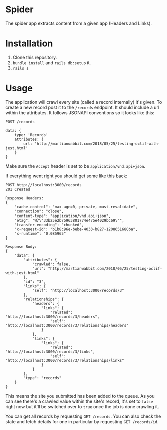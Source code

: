 # Spider
The spider app extracts content from a given app (Headers and Links).

# Installation

1. Clone this repository.
2. `bundle install` and `rails db:setup` it.
3. `rails s`

# Usage
The application will crawl every site (called a record internally) it's given.
To create a new record post it to the `/records` endpoint. It should include a
url within the attributes. It follows JSONAPI conventions so it looks like this:

```
POST /records

data: {
	type: 'Records'
	attributes: {
    	url: 'http://martianwabbit.com/2018/05/25/testing-oclif-with-jest.html'
	}
}
```

Make sure the `Accept` header is set to be `application/vnd.api+json`.

If everything went right you should get some like this back:

```
POST http://localhost:3000/records
201 Created

Response Headers:
{
	"cache-control": "max-age=0, private, must-revalidate",
	"connection": "close",
	"content-type": "application/vnd.api+json",
	"etag": "W/\"33b25e2b75963801774e475e4029bc69\"",
	"transfer-encoding": "chunked",
	"x-request-id": "b1b8c96e-bebe-4033-b827-1208651680ba",
	"x-runtime": "0.085965"
}

Response Body:
{
	"data": {
		"attributes": {
			"crawled": false,
			"url": "http://martianwabbit.com/2018/05/25/testing-oclif-with-jest.html"
		},
		"id": "3",
		"links": {
			"self": "http://localhost:3000/records/3"
		},
		"relationships": {
			"headers": {
				"links": {
					"related": "http://localhost:3000/records/3/headers",
					"self": "http://localhost:3000/records/3/relationships/headers"
				}
			},
			"links": {
				"links": {
					"related": "http://localhost:3000/records/3/links",
					"self": "http://localhost:3000/records/3/relationships/links"
				}
			}
		},
		"type": "records"
	}
}
```

This means the site you submitted has been added to the queue. As you can see
there's a crawled value within the site's record, it's set to `false` right now
but it'll be switched over to `true` once the job is done crawling it.

You can get all records by requesting `GET /records`. You can also check the
state and fetch details for one in particular by requesting `GET /records/id`.
